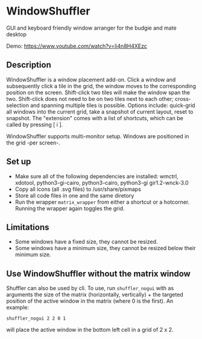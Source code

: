 # WindowShuffler

GUI and keyboard friendly window arranger for the budgie and mate desktop

Demo: https://www.youtube.com/watch?v=Ii4n8H4XEzc

## Description
WindowShuffler is a window placement add-on. Click a window and subsequently click a tile in the grid, the window moves to the corresponding position on the screen. Shift-click two tiles will make the window span the two. Shift-click does not need to be on two tiles next to each other; cross- selection and spanning multiple tiles is possible.
Options include: quick-grid all windows into the current grid, take a snapshot of current layout, reset to snapshot.
The "extension" comes with a list of shortcuts, which can be called by pressing [ i ].

WindowShuffler supports multi-monitor setup. Windows are positioned in the grid -per screen-.

## Set up
- Make sure all of the following dependencies are installed: wmctrl, xdotool, python3-gi-cairo, python3-cairo, python3-gi gir1.2-wnck-3.0
- Copy all icons (all .svg files) to /usr/share/pixmaps
- Store all code files in one and the same diretory
- Run the wrapper `matrix_wrapper` from either a shortcut or a hotcorner. Running the wrapper again toggles the grid.

## Limitations
- Some windows have a fixed size, they cannot be resized.
- Some windows have a minimum size, they cannot be resized below their minimum size.

## Use WindowShuffler without the matrix window
Shuffler can also be used by cli. To use, run `shuffler_nogui` with as arguments the size of the matrix (horizontally, vertically) + the targeted position of the active window in the matrix (where 0 is the first). An example:

`shuffler_nogui 2 2 0 1`

will place the active window in the bottom left cell in a grid of 2 x 2.


